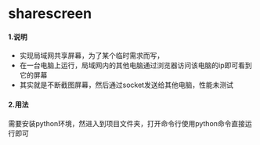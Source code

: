 # sharescreen
#### 1.说明
- 实现局域网共享屏幕，为了某个临时需求而写，
- 在一台电脑上运行，局域网内的其他电脑通过浏览器访问该电脑的ip即可看到它的屏幕
- 其实就是不断截图屏幕，然后通过socket发送给其他电脑，性能未测试

#### 2.用法
需要安装python环境，然进入到项目文件夹，打开命令行使用python命令直接运行即可

